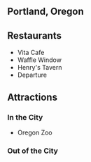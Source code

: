 Portland, Oregon
----------------

## Restaurants

- Vita Cafe
- Waffle Window
- Henry's Tavern
- Departure

## Attractions

### In the City

- Oregon Zoo

### Out of the City
